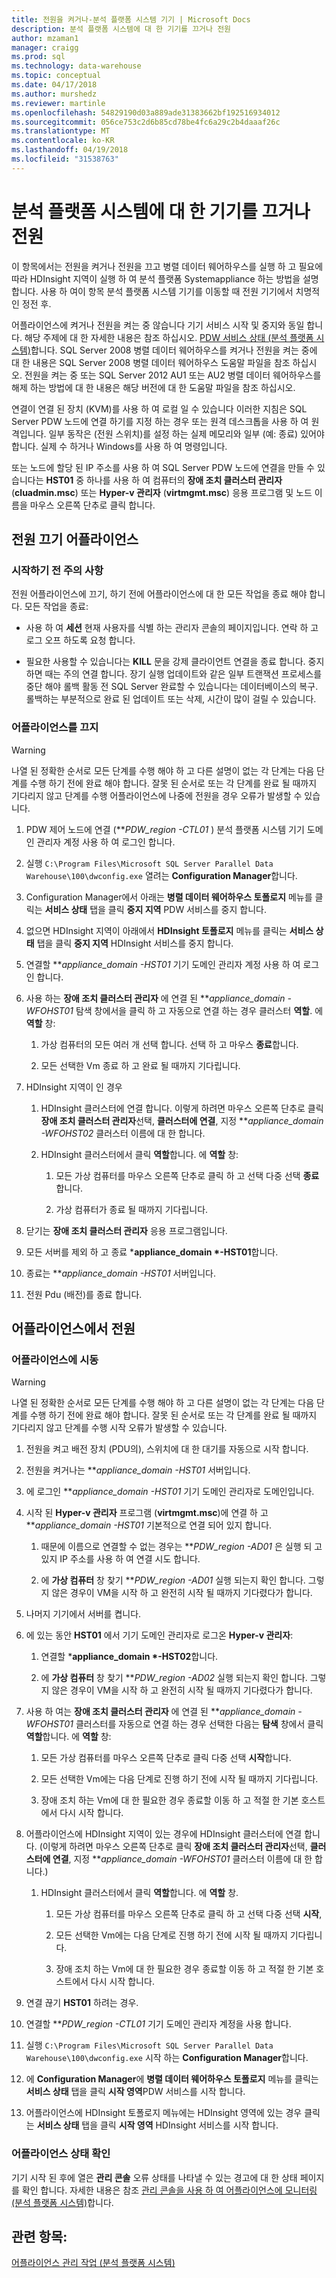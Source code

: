 ```yaml
---
title: 전원을 켜거나-분석 플랫폼 시스템 기기 | Microsoft Docs
description: 분석 플랫폼 시스템에 대 한 기기를 끄거나 전원
author: mzaman1
manager: craigg
ms.prod: sql
ms.technology: data-warehouse
ms.topic: conceptual
ms.date: 04/17/2018
ms.author: murshedz
ms.reviewer: martinle
ms.openlocfilehash: 54829190d03a889ade31383662bf192516934012
ms.sourcegitcommit: 056ce753c2d6b85cd78be4fc6a29c2b4daaaf26c
ms.translationtype: MT
ms.contentlocale: ko-KR
ms.lasthandoff: 04/19/2018
ms.locfileid: "31538763"
---
```

# <a name="power-the-appliance-on-or-off-for-analytics-platform-system"></a>분석 플랫폼 시스템에 대 한 기기를 끄거나 전원
이 항목에서는 전원을 켜거나 전원을 끄고 병렬 데이터 웨어하우스를 실행 하 고 필요에 따라 HDInsight 지역이 실행 하 여 분석 플랫폼 Systemappliance 하는 방법을 설명 합니다. 사용 하 여이 항목 분석 플랫폼 시스템 기기를 이동할 때 전원 기기에서 치명적인 정전 후.  
  
어플라이언스에 켜거나 전원을 켜는 중 않습니다 기기 서비스 시작 및 중지와 동일 합니다. 해당 주제에 대 한 자세한 내용은 참조 하십시오. [PDW 서비스 상태 &#40;분석 플랫폼 시스템&#41;](pdw-services-status.md)합니다. SQL Server 2008 병렬 데이터 웨어하우스를 켜거나 전원을 켜는 중에 대 한 내용은 SQL Server 2008 병렬 데이터 웨어하우스 도움말 파일을 참조 하십시오. 전원을 켜는 중 또는 SQL Server 2012 AU1 또는 AU2 병렬 데이터 웨어하우스를 해제 하는 방법에 대 한 내용은 해당 버전에 대 한 도움말 파일을 참조 하십시오.  
  
연결이 연결 된 장치 (KVM)를 사용 하 여 로컬 일 수 있습니다 이러한 지침은 SQL Server PDW 노드에 연결 하기를 지정 하는 경우 또는 원격 데스크톱을 사용 하 여 원격입니다. 일부 동작은 (전원 스위치)를 설정 하는 실제 메모리와 일부 (예: 종료) 있어야 합니다. 실제 수 하거나 Windows를 사용 하 여 명령입니다.  
  
또는 노드에 할당 된 IP 주소를 사용 하 여 SQL Server PDW 노드에 연결을 만들 수 있습니다는 **HST01** 중 하나를 사용 하 여 컴퓨터의 **장애 조치 클러스터 관리자** (**cluadmin.msc**) 또는 **Hyper-v 관리자** (**virtmgmt.msc**) 응용 프로그램 및 노드 이름을 마우스 오른쪽 단추로 클릭 합니다.  
  
## <a name="PowerOff"></a>전원 끄기 어플라이언스  
  
### <a name="before-you-begin"></a>시작하기 전 주의 사항  
전원 어플라이언스에 끄기, 하기 전에 어플라이언스에 대 한 모든 작업을 종료 해야 합니다. 모든 작업을 종료:  
  
-   사용 하 여 **세션** 현재 사용자를 식별 하는 관리자 콘솔의 페이지입니다. 연락 하 고 로그 오프 하도록 요청 합니다.  
  
-   필요한 사용할 수 있습니다는 **KILL** 문을 강제 클라이언트 연결을 종료 합니다. 중지 하면 때는 주의 연결 합니다. 장기 실행 업데이트와 같은 일부 트랜잭션 프로세스를 중단 해야 롤백 활동 전 SQL Server 완료할 수 있습니다는 데이터베이스의 복구. 롤백하는 부분적으로 완료 된 업데이트 또는 삭제, 시간이 많이 걸릴 수 있습니다.  
  
### <a name="to-power-off-the-appliance"></a>어플라이언스를 끄지  
  
> [!WARNING]  
> 나열 된 정확한 순서로 모든 단계를 수행 해야 하 고 다른 설명이 없는 각 단계는 다음 단계를 수행 하기 전에 완료 해야 합니다. 잘못 된 순서로 또는 각 단계를 완료 될 때까지 기다리지 않고 단계를 수행 어플라이언스에 나중에 전원을 경우 오류가 발생할 수 있습니다.  
  
1.  PDW 제어 노드에 연결 (***PDW_region *-CTL01** ) 분석 플랫폼 시스템 기기 도메인 관리자 계정 사용 하 여 로그인 합니다.  
  
2.  실행 `C:\Program Files\Microsoft SQL Server Parallel Data Warehouse\100\dwconfig.exe` 열려는 **Configuration Manager**합니다.  
  
3.  Configuration Manager에서 아래는 **병렬 데이터 웨어하우스 토폴로지** 메뉴를 클릭는 **서비스 상태** 탭을 클릭 **중지 지역** PDW 서비스를 중지 합니다.  
  
4.  없으면 HDInsight 지역이 아래에서 **HDInsight 토폴로지** 메뉴를 클릭는 **서비스 상태** 탭을 클릭 **중지 지역** HDInsight 서비스를 중지 합니다.  
  
5.  연결할 ***appliance_domain *-HST01** 기기 도메인 관리자 계정 사용 하 여 로그인 합니다.  
  
6.  사용 하는 **장애 조치 클러스터 관리자** 에 연결 된 ***appliance_domain *-WFOHST01** 탐색 창에서을 클릭 하 고 자동으로 연결 하는 경우 클러스터 **역할**. 에 **역할** 창:  
  
    1.  가상 컴퓨터의 모든 여러 개 선택 합니다. 선택 하 고 마우스 **종료**합니다.  
  
    2.  모든 선택한 Vm 종료 하 고 완료 될 때까지 기다립니다.  
  
7.  HDInsight 지역이 인 경우  
  
    1.  HDInsight 클러스터에 연결 합니다. 이렇게 하려면 마우스 오른쪽 단추로 클릭 **장애 조치 클러스터 관리자**선택, **클러스터에 연결**, 지정 ***appliance_domain *-WFOHST02** 클러스터 이름에 대 한 합니다.  
  
    2.  HDInsight 클러스터에서 클릭 **역할**합니다. 에 **역할** 창:  
  
        1.  모든 가상 컴퓨터를 마우스 오른쪽 단추로 클릭 하 고 선택 다중 선택 **종료**합니다.  
  
        2.  가상 컴퓨터가 종료 될 때까지 기다립니다.  
  
8.  닫기는 **장애 조치 클러스터 관리자** 응용 프로그램입니다.  
  
9. 모든 서버를 제외 하 고 종료 ***appliance_domain *-HST01**합니다.  
  
10. 종료는 ***appliance_domain *-HST01** 서버입니다.  
  
11. 전원 Pdu (배전)를 종료 합니다.  
  
## <a name="PowerOn"></a>어플라이언스에서 전원  
  
### <a name="to-power-on-the-appliance"></a>어플라이언스에 시동  
  
> [!WARNING]  
> 나열 된 정확한 순서로 모든 단계를 수행 해야 하 고 다른 설명이 없는 각 단계는 다음 단계를 수행 하기 전에 완료 해야 합니다. 잘못 된 순서로 또는 각 단계를 완료 될 때까지 기다리지 않고 단계를 수행 시작 오류가 발생할 수 있습니다.  
  
1.  전원을 켜고 배전 장치 (PDU의), 스위치에 대 한 대기를 자동으로 시작 합니다.  
  
2.  전원을 켜거나는 ***appliance_domain *-HST01** 서버입니다.  
  
3.  에 로그인 ***appliance_domain *-HST01** 기기 도메인 관리자로 도메인입니다.  
  
4.  시작 된 **Hyper-v 관리자** 프로그램 (**virtmgmt.msc**)에 연결 하 고 ***appliance_domain *-HST01** 기본적으로 연결 되어 있지 합니다.  
  
    1.  때문에 이름으로 연결할 수 없는 경우는 ***PDW_region *-AD01** 은 실행 되 고 있지 IP 주소를 사용 하 여 연결 시도 합니다.  
  
    2.  에 **가상 컴퓨터** 창 찾기 ***PDW_region *-AD01** 실행 되는지 확인 합니다. 그렇지 않은 경우이 VM을 시작 하 고 완전히 시작 될 때까지 기다렸다가 합니다.  
  
5.  나머지 기기에서 서버를 켭니다.  
  
6.  에 있는 동안 **HST01** 에서 기기 도메인 관리자로 로그온 **Hyper-v 관리자**:  
  
    1.  연결할 ***appliance_domain *-HST02**합니다.  
  
    2.  에 **가상 컴퓨터** 창 찾기 ***PDW_region *-AD02** 실행 되는지 확인 합니다.  그렇지 않은 경우이 VM을 시작 하 고 완전히 시작 될 때까지 기다렸다가 합니다.  
  
7.  사용 하 여는 **장애 조치 클러스터 관리자** 에 연결 된 ***appliance_domain *-WFOHST01** 클러스터를 자동으로 연결 하는 경우 선택한 다음는 **탐색** 창에서 클릭 **역할**합니다. 에 **역할** 창:  
  
    1.  모든 가상 컴퓨터를 마우스 오른쪽 단추로 클릭 다중 선택 **시작**합니다.  
  
    2.  모든 선택한 Vm에는 다음 단계로 진행 하기 전에 시작 될 때까지 기다립니다.  
  
    3.  장애 조치 하는 Vm에 대 한 필요한 경우 종료할 이동 하 고 적절 한 기본 호스트에서 다시 시작 합니다.  
  
8.  어플라이언스에 HDInsight 지역이 있는 경우에 HDInsight 클러스터에 연결 합니다. (이렇게 하려면 마우스 오른쪽 단추로 클릭 **장애 조치 클러스터 관리자**선택, **클러스터에 연결**, 지정 ***appliance_domain *-WFOHST01** 클러스터 이름에 대 한 합니다.)  
  
    1.  HDInsight 클러스터에서 클릭 **역할**합니다. 에 **역할** 창.  
  
        1.  모든 가상 컴퓨터를 마우스 오른쪽 단추로 클릭 하 고 선택 다중 선택 **시작**,  
  
        2.  모든 선택한 Vm에는 다음 단계로 진행 하기 전에 시작 될 때까지 기다립니다.  
  
        3.  장애 조치 하는 Vm에 대 한 필요한 경우 종료할 이동 하 고 적절 한 기본 호스트에서 다시 시작 합니다.  
  
9. 연결 끊기 **HST01** 하려는 경우.  
  
10. 연결할 ***PDW_region *-CTL01** 기기 도메인 관리자 계정을 사용 합니다.  
  
11. 실행 `C:\Program Files\Microsoft SQL Server Parallel Data Warehouse\100\dwconfig.exe` 시작 하는 **Configuration Manager**합니다.  
  
12. 에 **Configuration Manager**에 **병렬 데이터 웨어하우스 토폴로지** 메뉴를 클릭는 **서비스 상태** 탭을 클릭 **시작 영역**PDW 서비스를 시작 합니다.  
  
13. 어플라이언스에 HDInsight 토폴로지 메뉴에는 HDInsight 영역에 있는 경우 클릭는 **서비스 상태** 탭을 클릭 **시작 영역** HDInsight 서비스를 시작 합니다.  
  
### <a name="to-verify-the-appliance-health"></a>어플라이언스 상태 확인  
기기 시작 된 후에 열은 **관리 콘솔** 오류 상태를 나타낼 수 있는 경고에 대 한 상태 페이지를 확인 합니다. 자세한 내용은 참조 [관리 콘솔을 사용 하 여 어플라이언스에 모니터링 &#40;분석 플랫폼 시스템&#41;](monitor-the-appliance-by-using-the-admin-console.md)합니다.  
  
## <a name="see-also"></a>관련 항목:  
[어플라이언스 관리 작업 &#40;분석 플랫폼 시스템&#41;](appliance-management-tasks.md)  
  
